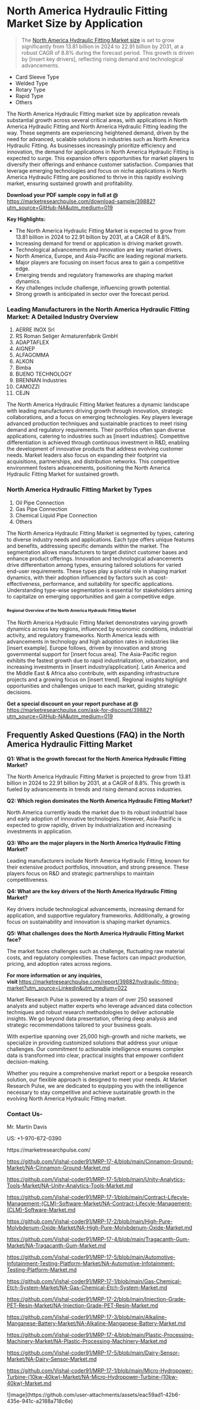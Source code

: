 <h1>North America Hydraulic Fitting Market&nbsp;Size by Application</h1><blockquote><p>The <a href="https://marketresearchpulse.com/download-sample/39882?utm_source=GitHub-NA&amp;utm_medium=019">North America Hydraulic Fitting Market size</a> is set to grow significantly from 13.81 billion in 2024 to 22.91 billion by 2031, at a robust CAGR of 8.8% during the forecast period. This growth is driven by [insert key drivers], reflecting rising demand and technological advancements.</p></blockquote><ul><li>Card Sleeve Type <li> Welded Type <li> Rotary Type <li> Rapid Type <li> Others</li></ul><p>The North America Hydraulic Fitting market size by application reveals substantial growth across several critical areas, with applications in North America Hydraulic Fitting and North America Hydraulic Fitting leading the way. These segments are experiencing heightened demand, driven by the need for advanced, scalable solutions in industries such as North America Hydraulic Fitting. As businesses increasingly prioritize efficiency and innovation, the demand for applications in North America Hydraulic Fitting is expected to surge. This expansion offers opportunities for market players to diversify their offerings and enhance customer satisfaction. Companies that leverage emerging technologies and focus on niche applications in North America Hydraulic Fitting are positioned to thrive in this rapidly evolving market, ensuring sustained growth and profitability.</p><p><strong>Download your PDF sample copy in full at @ </strong><a href="https://marketresearchpulse.com/download-sample/39882?utm_source=GitHub-NA&amp;utm_medium=019">https://marketresearchpulse.com/download-sample/39882?utm_source=GitHub-NA&amp;utm_medium=019</a></p><p><strong>Key Highlights: </strong></p><ul><li>The North America Hydraulic Fitting Market is expected to grow from 13.81 billion in 2024 to 22.91 billion by 2031, at a CAGR of 8.8%.</li><li>Increasing demand for trend or application is driving market growth.</li><li>Technological advancements and innovation are key market drivers.</li><li>North America, Europe, and Asia-Pacific are leading regional markets.</li><li>Major players are focusing on insert focus area to gain a competitive edge.</li><li>Emerging trends and regulatory frameworks are shaping market dynamics.</li><li>Key challenges include challenge, influencing growth potential.</li><li>Strong growth is anticipated in sector over the forecast period.</li></ul><h3>Leading Manufacturers in the North America Hydraulic Fitting Market: A Detailed Industry Overview</h3><ol><li>AERRE INOX Srl</li><li>RS Roman Seliger Armaturenfabrik GmbH</li><li>ADAPTAFLEX</li><li>AIGNEP</li><li>ALFAGOMMA</li><li>ALKON</li><li>Bimba</li><li>BUENO TECHNOLOGY</li><li>BRENNAN Industries</li><li>CAMOZZI</li><li>CEJN</li></ol><div class="flex max-w-full flex-col flex-grow"><div class="min-h-8 text-message flex w-full flex-col items-end gap-2 whitespace-normal break-words [.text-message+&amp;]:mt-5" dir="auto" data-message-author-role="assistant" data-message-id="fd8432e4-4910-450d-b182-61b7bfb0a01f" data-message-model-slug="gpt-4o"><div class="flex w-full flex-col gap-1 empty:hidden first:pt-[3px]"><div class="markdown prose w-full break-words dark:prose-invert light"><p>The North America Hydraulic Fitting Market features a dynamic landscape with leading manufacturers driving growth through innovation, strategic collaborations, and a focus on emerging technologies. Key players leverage advanced production techniques and sustainable practices to meet rising demand and regulatory requirements. Their portfolios often span diverse applications, catering to industries such as [insert industries]. Competitive differentiation is achieved through continuous investment in R&amp;D, enabling the development of innovative products that address evolving customer needs. Market leaders also focus on expanding their footprint via acquisitions, partnerships, and distribution networks. This competitive environment fosters advancements, positioning the North America Hydraulic Fitting Market for sustained growth.</p></div></div></div></div><h3>North America Hydraulic Fitting Market by Types</h3><ol><li>Oil Pipe Connection <li> Gas Pipe Connection <li> Chemical Liquid Pipe Connection <li> Others</li></ol><div class="flex max-w-full flex-col flex-grow"><div class="min-h-8 text-message flex w-full flex-col items-end gap-2 whitespace-normal break-words [.text-message+&amp;]:mt-5" dir="auto" data-message-author-role="assistant" data-message-id="084470be-0bb7-4664-bddf-5156b4f41249" data-message-model-slug="gpt-4o-mini"><div class="flex w-full flex-col gap-1 empty:hidden first:pt-[3px]"><div class="markdown prose w-full break-words dark:prose-invert light"><p>The North America Hydraulic Fitting Market is segmented by types, catering to diverse industry needs and applications. Each type offers unique features and benefits, addressing specific demands within the market. The segmentation allows manufacturers to target distinct customer bases and enhance product offerings. Innovation and technological advancements drive differentiation among types, ensuring tailored solutions for varied end-user requirements. These types play a pivotal role in shaping market dynamics, with their adoption influenced by factors such as cost-effectiveness, performance, and suitability for specific applications. Understanding type-wise segmentation is essential for stakeholders aiming to capitalize on emerging opportunities and gain a competitive edge.</p></div></div></div></div><h3><span style="font-size: 11px;">Regional Overview of the North America Hydraulic Fitting Market</span></h3><div class="flex max-w-full flex-col flex-grow"><div class="min-h-8 text-message flex w-full flex-col items-end gap-2 whitespace-normal break-words [.text-message+&amp;]:mt-5" dir="auto" data-message-author-role="assistant" data-message-id="e9038762-ce64-4e30-91c9-9bd413514231" data-message-model-slug="gpt-4o-mini"><div class="flex w-full flex-col gap-1 empty:hidden first:pt-[3px]"><div class="markdown prose w-full break-words dark:prose-invert light"><p>The North America Hydraulic Fitting Market demonstrates varying growth dynamics across key regions, influenced by economic conditions, industrial activity, and regulatory frameworks. North America leads with advancements in technology and high adoption rates in industries like [insert example]. Europe follows, driven by innovation and strong governmental support for [insert focus area]. The Asia-Pacific region exhibits the fastest growth due to rapid industrialization, urbanization, and increasing investments in [insert industry/application]. Latin America and the Middle East &amp; Africa also contribute, with expanding infrastructure projects and a growing focus on [insert trend]. Regional insights highlight opportunities and challenges unique to each market, guiding strategic decisions.</p></div></div></div></div><p><strong>Get a special discount on your report purchase at @ </strong><a href="https://marketresearchpulse.com/ask-for-discount/39882?utm_source=GitHub-NA&amp;utm_medium=019">https://marketresearchpulse.com/ask-for-discount/39882?utm_source=GitHub-NA&amp;utm_medium=019</a></p><h2>Frequently Asked Questions (FAQ) in the North America Hydraulic Fitting Market</h2><p><strong>Q1: What is the growth forecast for the North America Hydraulic Fitting Market?</strong></p><p>The North America Hydraulic Fitting Market is projected to grow from 13.81 billion in 2024 to 22.91 billion by 2031, at a CAGR of 8.8%. This growth is fueled by advancements in trends and rising demand across industries.</p><p><strong>Q2: Which region dominates the North America Hydraulic Fitting Market?</strong></p><p>North America currently leads the market due to its robust industrial base and early adoption of innovative technologies. However, Asia-Pacific is expected to grow rapidly, driven by industrialization and increasing investments in application.</p><p><strong>Q3: Who are the major players in the North America Hydraulic Fitting Market?</strong></p><p>Leading manufacturers include North America Hydraulic Fitting, known for their extensive product portfolios, innovation, and strong presence. These players focus on R&amp;D and strategic partnerships to maintain competitiveness.</p><p><strong>Q4: What are the key drivers of the North America Hydraulic Fitting Market?</strong></p><p>Key drivers include technological advancements, increasing demand for application, and supportive regulatory frameworks. Additionally, a growing focus on sustainability and innovation is shaping market dynamics.</p><p><strong>Q5: What challenges does the North America Hydraulic Fitting Market face?</strong></p><p>The market faces challenges such as challenge, fluctuating raw material costs, and regulatory complexities. These factors can impact production, pricing, and adoption rates across regions.</p><p><strong>For more information or any inquiries, visit&nbsp;</strong><a href="https://marketresearchpulse.com/report/39882/hydraulic-fitting-market?utm_source=Linkedin&utm_medium=022">https://marketresearchpulse.com/report/39882/hydraulic-fitting-market?utm_source=Linkedin&utm_medium=022</a></p><p>Market Research Pulse is powered by a team of over 250 seasoned analysts and subject matter experts who leverage advanced data collection techniques and robust research methodologies to deliver actionable insights. We go beyond data presentation, offering deep analysis and strategic recommendations tailored to your business goals.</p><p>With expertise spanning over 25,000 high-growth and niche markets, we specialize in providing customized solutions that address your unique challenges. Our commitment to actionable intelligence ensures complex data is transformed into clear, practical insights that empower confident decision-making.</p><p>Whether you require a comprehensive market report or a bespoke research solution, our flexible approach is designed to meet your needs. At Market Research Pulse, we are dedicated to equipping you with the intelligence necessary to stay competitive and achieve sustainable growth in the evolving North America Hydraulic Fitting market.</p><h3><strong>Contact Us-</strong></h3><p>Mr. Martin Davis</p><p>US: +1-970-672-0390</p><p>https://marketresearchpulse.com/</p><p><a href="https://github.com/Vishal-coder91/MRP-17-4/blob/main/Cinnamon-Ground-Market/NA-Cinnamon-Ground-Market.md">https://github.com/Vishal-coder91/MRP-17-4/blob/main/Cinnamon-Ground-Market/NA-Cinnamon-Ground-Market.md</a></p><p><a href="https://github.com/Vishal-coder91/MRP-17-5/blob/main/Unity-Analytics-Tools-Market/NA-Unity-Analytics-Tools-Market.md">https://github.com/Vishal-coder91/MRP-17-5/blob/main/Unity-Analytics-Tools-Market/NA-Unity-Analytics-Tools-Market.md</a></p><p><a href="https://github.com/Vishal-coder91/MRP-17-1/blob/main/Contract-Lifecyle-Management-(CLM)-Software-Market/NA-Contract-Lifecyle-Management-(CLM)-Software-Market.md">https://github.com/Vishal-coder91/MRP-17-1/blob/main/Contract-Lifecyle-Management-(CLM)-Software-Market/NA-Contract-Lifecyle-Management-(CLM)-Software-Market.md</a></p><p><a href="https://github.com/Vishal-coder91/MRP-17-2/blob/main/High-Pure-Molybdenum-Oxide-Market/NA-High-Pure-Molybdenum-Oxide-Market.md">https://github.com/Vishal-coder91/MRP-17-2/blob/main/High-Pure-Molybdenum-Oxide-Market/NA-High-Pure-Molybdenum-Oxide-Market.md</a></p><p><a href="https://github.com/Vishal-coder91/MRP-17-4/blob/main/Tragacanth-Gum-Market/NA-Tragacanth-Gum-Market.md">https://github.com/Vishal-coder91/MRP-17-4/blob/main/Tragacanth-Gum-Market/NA-Tragacanth-Gum-Market.md</a></p><p><a href="https://github.com/Vishal-coder91/MRP-17-5/blob/main/Automotive-Infotainment-Testing-Platform-Market/NA-Automotive-Infotainment-Testing-Platform-Market.md">https://github.com/Vishal-coder91/MRP-17-5/blob/main/Automotive-Infotainment-Testing-Platform-Market/NA-Automotive-Infotainment-Testing-Platform-Market.md</a></p><p><a href="https://github.com/Vishal-coder91/MRP-17-1/blob/main/Gas-Chemical-Etch-System-Market/NA-Gas-Chemical-Etch-System-Market.md">https://github.com/Vishal-coder91/MRP-17-1/blob/main/Gas-Chemical-Etch-System-Market/NA-Gas-Chemical-Etch-System-Market.md</a></p><p><a href="https://github.com/Vishal-coder91/MRP-17-2/blob/main/Injection-Grade-PET-Resin-Market/NA-Injection-Grade-PET-Resin-Market.md">https://github.com/Vishal-coder91/MRP-17-2/blob/main/Injection-Grade-PET-Resin-Market/NA-Injection-Grade-PET-Resin-Market.md</a></p><p><a href="https://github.com/Vishal-coder91/MRP-17-3/blob/main/Alkaline-Manganese-Battery-Market/NA-Alkaline-Manganese-Battery-Market.md">https://github.com/Vishal-coder91/MRP-17-3/blob/main/Alkaline-Manganese-Battery-Market/NA-Alkaline-Manganese-Battery-Market.md</a></p><p><a href="https://github.com/Vishal-coder91/MRP-17-4/blob/main/Plastic-Processing-Machinery-Market/NA-Plastic-Processing-Machinery-Market.md">https://github.com/Vishal-coder91/MRP-17-4/blob/main/Plastic-Processing-Machinery-Market/NA-Plastic-Processing-Machinery-Market.md</a></p><p><a href="https://github.com/Vishal-coder91/MRP-17-5/blob/main/Dairy-Sensor-Market/NA-Dairy-Sensor-Market.md">https://github.com/Vishal-coder91/MRP-17-5/blob/main/Dairy-Sensor-Market/NA-Dairy-Sensor-Market.md</a></p><p><a href="https://github.com/Vishal-coder91/MRP-17-1/blob/main/Micro-Hydropower-Turbine-(10kw-40kw)-Market/NA-Micro-Hydropower-Turbine-(10kw-40kw)-Market.md">https://github.com/Vishal-coder91/MRP-17-1/blob/main/Micro-Hydropower-Turbine-(10kw-40kw)-Market/NA-Micro-Hydropower-Turbine-(10kw-40kw)-Market.md</a></p>
![image](https://github.com/user-attachments/assets/eac59ad1-42b6-435e-941c-a2188a718c6e)
